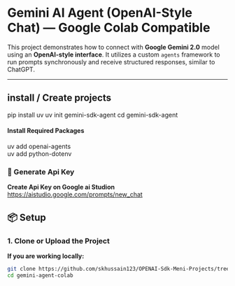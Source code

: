 



# Gemini AI Agent (OpenAI-Style Chat) — Google Colab Compatible

This project demonstrates how to connect with **Google Gemini 2.0** model using an **OpenAI-style interface**. It utilizes a custom `agents` framework to run prompts synchronously and receive structured responses, similar to ChatGPT.

---


## install / Create projects

pip install uv 
uv init gemini-sdk-agent
cd gemini-sdk-agent


#### Install Required Packages
uv add openai-agents<br>
uv add python-dotenv<br>


### 🔧 Generate Api Key

**Create Api Key on Google ai Studion**
https://aistudio.google.com/prompts/new_chat



## 📦 Setup

### 1. Clone or Upload the Project

**If you are working locally:**
```bash
git clone https://github.com/skhussain123/OPENAI-Sdk-Meni-Projects/tree/main/gemini-sdk-agent
cd gemini-agent-colab